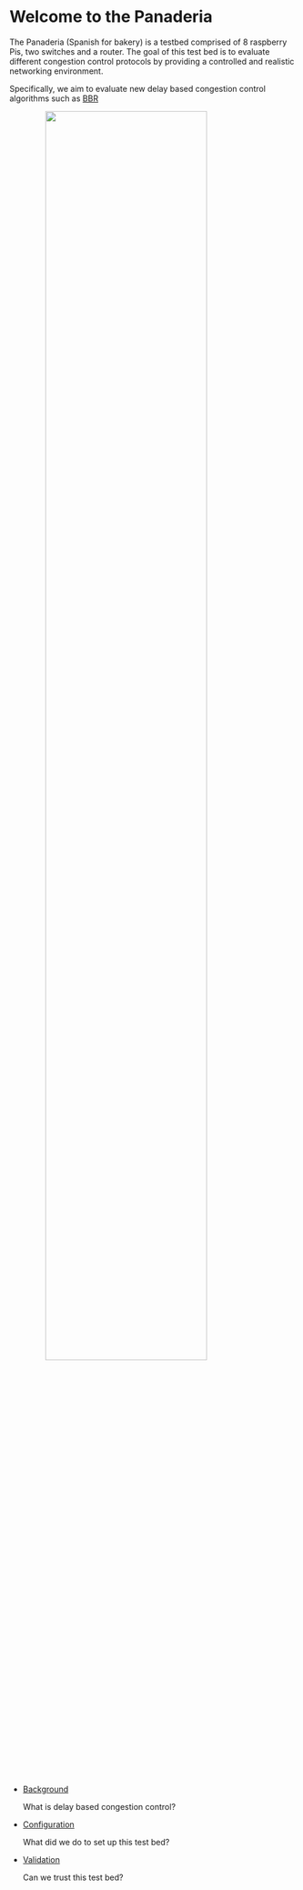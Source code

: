 ---
---
# Welcome to the Panaderia

The Panaderia (Spanish for bakery) is a testbed comprised of 8 raspberry Pis, two switches and a router. The goal of this test bed is to evaluate different congestion control protocols by providing a controlled and realistic networking environment. 

Specifically, we aim to evaluate new delay based congestion control algorithms such as [BBR](https://github.com/google/bbr)

<img src="pi_racks.jpg" width="75%" style="margin-left: auto; margin-right: auto; display: block;"/> 

- [Background](background)

    What is delay based congestion control? 

- [Configuration](config)

    What did we do to set up this test bed?

- [Validation](validation)

    Can we trust this test bed?
